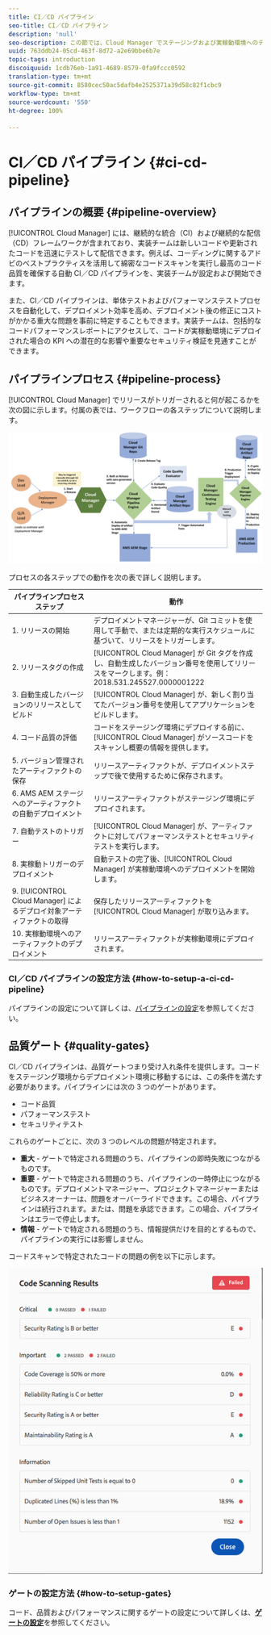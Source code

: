 ```yaml
---
title: CI／CD パイプライン
seo-title: CI／CD パイプライン
description: 'null'
seo-description: この節では、Cloud Manager でステージングおよび実稼動環境へのデプロイメントを処理する CI／CD パイプラインについて説明します。
uuid: 763ddb24-05cd-463f-8d72-a2e69bbe6b7e
topic-tags: introduction
discoiquuid: 1cdb76eb-1a91-4689-8579-0fa9fccc0592
translation-type: tm+mt
source-git-commit: 8580cec50ac5dafb4e2525371a39d58c82f1cbc9
workflow-type: tm+mt
source-wordcount: '550'
ht-degree: 100%

---
```



# CI／CD パイプライン {#ci-cd-pipeline}

## パイプラインの概要 {#pipeline-overview}

[!UICONTROL Cloud Manager] には、継続的な統合（CI）および継続的な配信（CD）フレームワークが含まれており、実装チームは新しいコードや更新されたコードを迅速にテストして配信できます。例えば、コーディングに関するアドビのベストプラクティスを活用して綿密なコードスキャンを実行し最高のコード品質を確保する自動 CI／CD パイプラインを、実装チームが設定および開始できます。

また、CI／CD パイプラインは、単体テストおよびパフォーマンステストプロセスを自動化して、デプロイメント効率を高め、デプロイメント後の修正にコストがかかる重大な問題を事前に特定することもできます。実装チームは、包括的なコードパフォーマンスレポートにアクセスして、コードが実稼動環境にデプロイされた場合の KPI への潜在的な影響や重要なセキュリティ検証を見通すことができます。

## パイプラインプロセス {#pipeline-process}

[!UICONTROL Cloud Manager] でリリースがトリガーされると何が起こるかを次の図に示します。付属の表では、ワークフローの各ステップについて説明します。

![](assets/screen_shot_2018-05-30at82457pm.png)

プロセスの各ステップでの動作を次の表で詳しく説明します。

| パイプラインプロセスステップ | 動作 |
|---|---|
| 1. リリースの開始 | デプロイメントマネージャーが、Git コミットを使用して手動で、または定期的な実行スケジュールに基づいて、リリースをトリガーします。 |
| 2. リリースタグの作成 | [!UICONTROL Cloud Manager] が Git タグを作成し、自動生成したバージョン番号を使用してリリースをマークします。例： 2018.531.245527.0000001222 |
| 3. 自動生成したバージョンのリリースとしてビルド | [!UICONTROL Cloud Manager] が、新しく割り当てたバージョン番号を使用してアプリケーションをビルドします。 |
| 4. コード品質の評価 | コードをステージング環境にデプロイする前に、[!UICONTROL Cloud Manager] がソースコードをスキャンし概要の情報を提供します。 |
| 5. バージョン管理されたアーティファクトの保存 | リリースアーティファクトが、デプロイメントステップで後で使用するために保存されます。 |
| 6. AMS AEM ステージへのアーティファクトの自動デプロイメント | リリースアーティファクトがステージング環境にデプロイされます。 |
| 7. 自動テストのトリガー | [!UICONTROL Cloud Manager] が、アーティファクトに対してパフォーマンステストとセキュリティテストを実行します。 |
| 8. 実稼動トリガーのデプロイメント | 自動テストの完了後、[!UICONTROL Cloud Manager] が実稼動環境へのデプロイメントを開始します。 |
| 9. [!UICONTROL Cloud Manager] によるデプロイ対象アーティファクトの取得 | 保存したリリースアーティファクトを [!UICONTROL Cloud Manager] が取り込みます。 |
| 10. 実稼動環境へのアーティファクトのデプロイメント | リリースアーティファクトが実稼動環境にデプロイされます。 |

### CI／CD パイプラインの設定方法 {#how-to-setup-a-ci-cd-pipeline}

パイプラインの設定について詳しくは、[パイプラインの設定](configuring-pipeline.md)を参照してください。

## 品質ゲート {#quality-gates}

CI／CD パイプラインは、品質ゲートつまり受け入れ条件を提供します。コードをステージング環境からデプロイメント環境に移動するには、この条件を満たす必要があります。パイプラインには次の 3 つのゲートがあります。

* コード品質
* パフォーマンステスト
* セキュリティテスト

これらのゲートごとに、次の 3 つのレベルの問題が特定されます。

* **重大** - ゲートで特定される問題のうち、パイプラインの即時失敗につながるものです。
* **重要** - ゲートで特定される問題のうち、パイプラインの一時停止につながるものです。デプロイメントマネージャー、プロジェクトマネージャーまたはビジネスオーナーは、問題をオーバーライドできます。この場合、パイプラインは続行されます。または、問題を承認できます。この場合、パイプラインはエラーで停止します。
* **情報** - ゲートで特定される問題のうち、情報提供だけを目的とするもので、パイプラインの実行には影響しません。

コードスキャンで特定されたコードの問題の例を以下に示します。

![](assets/quality-gate-failed.png)

### ゲートの設定方法 {#how-to-setup-gates}

コード、品質およびパフォーマンスに関するゲートの設定について詳しくは、**[ゲートの設定](configuring-pipeline.md)**&#x200B;を参照してください。
